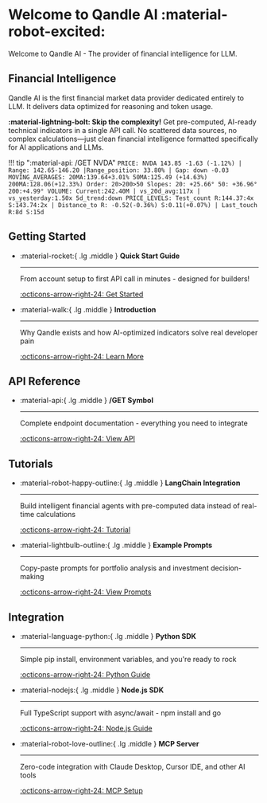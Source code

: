 # Welcome to Qandle AI :material-robot-excited:

Welcome to Qandle AI - The provider of financial intelligence for LLM.

## Financial Intelligence

Qandle AI is the first financial market data provider dedicated entirely to LLM. It delivers data optimized for reasoning and token usage.

**:material-lightning-bolt: Skip the complexity!** Get pre-computed, AI-ready technical indicators in a single API call. No scattered data sources, no complex calculations—just clean financial intelligence formatted specifically for AI applications and LLMs.

!!! tip ":material-api: /GET NVDA"
    ```
    PRICE: NVDA 143.85 -1.63 (-1.12%) | Range: 142.65-146.20 |Range_position: 33.80% | Gap: down -0.03
    MOVING_AVERAGES: 20MA:139.64+3.01% 50MA:125.49 (+14.63%) 200MA:128.06(+12.33%) Order: 20>200>50 Slopes: 20: +25.66° 50: +36.96° 200:+4.99°
    VOLUME: Current:242.40M | vs_20d_avg:117x | vs_yesterday:1.50x 5d_trend:down
    PRICE_LEVELS: Test_count R:144.37:4x S:143.74:2x | Distance_to R: -0.52(-0.36%) S:0.11(+0.07%) | Last_touch R:8d S:15d
    ```

## Getting Started

<div class="grid cards" markdown>

-   :material-rocket:{ .lg .middle } **Quick Start Guide**

    ---

    From account setup to first API call in minutes - designed for builders!

    [:octicons-arrow-right-24: Get Started](getting-started/quickstart.md)

-   :material-walk:{ .lg .middle } **Introduction**

    ---

    Why Qandle exists and how AI-optimized indicators solve real developer pain

    [:octicons-arrow-right-24: Learn More](getting-started/introduction.md)

</div>

## API Reference

<div class="grid cards" markdown>

-   :material-api:{ .lg .middle } **/GET Symbol**

    ---

    Complete endpoint documentation - everything you need to integrate

    [:octicons-arrow-right-24: View API](api/get-symbol.md)

</div>

## Tutorials

<div class="grid cards" markdown>

-   :material-robot-happy-outline:{ .lg .middle } **LangChain Integration**

    ---

    Build intelligent financial agents with pre-computed data instead of real-time calculations

    [:octicons-arrow-right-24: Tutorial](tutorials/langchain.md)

-   :material-lightbulb-outline:{ .lg .middle } **Example Prompts**

    ---

    Copy-paste prompts for portfolio analysis and investment decision-making

    [:octicons-arrow-right-24: View Prompts](tutorials/prompts.md)

</div>

## Integration

<div class="grid cards" markdown>

-   :material-language-python:{ .lg .middle } **Python SDK**

    ---

    Simple pip install, environment variables, and you're ready to rock

    [:octicons-arrow-right-24: Python Guide](integration/python.md)

-   :material-nodejs:{ .lg .middle } **Node.js SDK**

    ---

    Full TypeScript support with async/await - npm install and go

    [:octicons-arrow-right-24: Node.js Guide](integration/nodejs.md)

-   :material-robot-love-outline:{ .lg .middle } **MCP Server**

    ---

    Zero-code integration with Claude Desktop, Cursor IDE, and other AI tools

    [:octicons-arrow-right-24: MCP Setup](integration/mcp-server.md)

</div>

